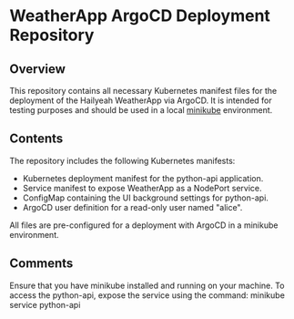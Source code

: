 # WeatherApp ArgoCD Deployment Repository

## Overview
This repository contains all necessary Kubernetes manifest files for the deployment of the Hailyeah WeatherApp via ArgoCD. It is intended for testing purposes and should be used in a local [minikube](https://minikube.sigs.k8s.io/docs/start/) environment.

## Contents
The repository includes the following Kubernetes manifests:
- Kubernetes deployment manifest for the python-api application.
- Service manifest to expose WeatherApp as a NodePort service.
- ConfigMap containing the UI background settings for python-api.
- ArgoCD user definition for a read-only user named "alice".

All files are pre-configured for a deployment with ArgoCD in a minikube environment.

## Comments
Ensure that you have minikube installed and running on your machine. To access the python-api, expose the service using the command:
minikube service python-api

